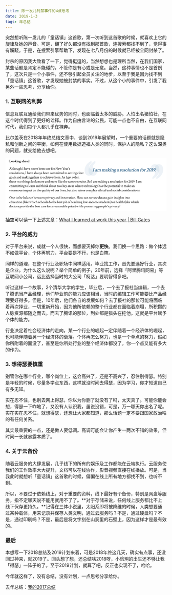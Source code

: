```yaml
---
title: 陈一发儿封禁事件的4点思考
date: 2019-1-3
tags: 年总结
---
```


突然想听陈一发儿的「童话镇」这首歌，第一次听到这首歌的时候，就喜欢上它的旋律及她的声音。可是，翻了好久都没有找到那首歌，连搜索都找不到了，觉得事有蹊跷。于是，在搜索引擎帮助下，发现在七八月份的时候就已经被全网封杀了。

封杀的原因我大致看了一下，觉得挺逗的，当然想想也是理所当然，在我们国家，某些话题是肯定不能碰的，不管你是有心或是无意。当然，这种事情也不是首例了，这次只是一个小事件，还不够引起全员关注的地步，以至于我是因为找不到「童话镇」这首歌，才发现她被封禁的事实。不过，从这个小的事件中，引发了我另外一些思考，分享给你。

### 1. 互联网的利弊
信息互联互通给我们带来优势的同时，也面临着太多的威胁。人怕出名猪怕壮，在这个时代得到了更好的诠释。作为自由言论的公民，可能一点也不自由，在互联网时代，我们每个人都几乎在裸奔。

比尔盖茨在2018年年终总结文章中，谈到2019年展望时，一个重要的话题就是隐私和创新之间的平衡，如何在使用数据造福人类的同时，保护人的隐私？这么深奥的问题，就交给他去想吧。

![](../image/about_summary/54657427-306D-4D64-B684-AA312E34598A.png)

抽空可以读一下上述文章：[What I learned at work this year | Bill Gates](https://www.gatesnotes.com/About-Bill-Gates/Year-in-Review-2018)

### 2. 平台的威力
对于平台来说，成就一个人很快，而想要灭掉你**更快**。我们换一个思路：做个体远不如做平台，个体再努力，平台要是不行，也是白瞎。

同样的道理，在整个行业及职场中同样适用。毕业找工作，首先要选好行业，其次是企业。为什么这么说呢？举个简单的例子，20年前，选择「阿里腾讯网易」等互联网小公司，远比选择当时的大公司「柯达」要明智得多吧。

听过这样一个故事，2个清华大学的学生，毕业后，一个去了报社当编辑，一个去了腾讯当产品经理，他们毕业前的能力应该相当，当时的编辑工作可能要比产品经理要好得多。但是，10年后，他们各自的发展如何？去了报社的那位可能将面临着再次择业，一切重新开始，因为他所依赖的整个行业都在面临着崩塌，所积攒的人脉资源都随之而去。而去了腾讯的那位，到处都是猎头在挖他。这就是平台赋予个体的能力。

行业决定着社会经济体的走向，某一个行业的崛起一定伴随着一个经济体的崛起，也可能伴随着另一个经济体的衰落。个体再怎么努力，也是一个单点的努力，假如你所附着的面没了，甚至是你所处行业的整个经济体都没了，你一个点又能有多大的作为。

### 3. 想得瑟要慎重
别管你在哪个行业，哪个岗位上，这会高兴了，还是不高兴了，忍住别得瑟。特别是年轻的时候，尽量多学点东西，这样就没时间去得瑟，因为学习，你才知道自己有多无知。

实在忍不住，也别去网上得瑟，你以为你删了就没有了吗，太天真了。可能你能会想，得瑟一下咋地了，又没有人认识我，虽说没错，可是，万一哪天你出名了呢。实在实在忍不住，就想得瑟，还想让大家都知道，那么话题一定不要跟国家政治啥的有任何关系。

其实最重要的一点，还是做人要低调。高调可能会让你产生一两次不错的效果，但时间一长就暴露本质了。

### 4. 关于云备份
随着云服务的大肆发展，几乎线下的所有的娱乐及工作都能在云端执行。云服务使我们的工作效率大大提升，文档可以在线协作，影音视频直接在线播放。可是，当我此时就想听「童话镇」这首歌的时候，偏偏在线上所有地方都找不到，也听不到。

所以，不要过于依赖线上，对于重要的资料，线下最好有个备份，特别是网盘等服务，指不定哪天说不能用就用不了了。**对于存储来说，任何线上服务都比不上线下保存更持久。**记得在三体小说里，太阳系即将被降维的时候，人类想要通过某种载体，用来记录并保存人类文明，通过云服务吗？不是，通过硬盘吗？不是，通过印刷吗？不是，最后是将文字刻在山洞里的石壁上，因为这样才是最有效的。

### 最后
本想写一下2018总结及2019计划来着，可是2018年终这几天，确实有点事，还没回过神来，就2019了。回头想了想，还总结啥2018呀，小晗玥的出生还不够让我「得瑟」一阵子的了。至于2019计划，就算了吧，反正也实现不了，哈哈。

今年就这样了，没有总结，没有计划，一点思考分享给你。

去年总结：[我的2017总结](/2018/01/01/summary-2017)